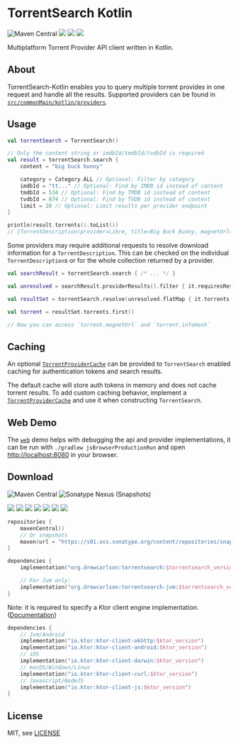 # TorrentSearch Kotlin

![Maven Central](https://img.shields.io/maven-central/v/org.drewcarlson/torrentsearch-jvm?label=maven&color=blue)
![](https://github.com/DrewCarlson/TorrentSearch-Kotlin/workflows/Jvm/badge.svg)
![](https://github.com/DrewCarlson/TorrentSearch-Kotlin/workflows/Js/badge.svg)
![](https://github.com/DrewCarlson/TorrentSearch-Kotlin/workflows/Native/badge.svg)

Multiplatform Torrent Provider API client written in Kotlin.

## About

TorrentSearch-Kotlin enables you to query multiple torrent provides in one request and handle all the results. Supported
providers can be found in [`src/commonMain/kotlin/providers`](src/commonMain/kotlin/providers).

## Usage

```kotlin
val torrentSearch = TorrentSearch()

// Only the content string or imdbId/tmdbId/tvdbId is required
val result = torrentSearch.search {
    content = "big buck bunny"

    category = Category.ALL // Optional: Filter by category
    imdbId = "tt..." // Optional: Find by IMDB id instead of content
    tmdbId = 534 // Optional: Find by TMDB id instead of content
    tvdbId = 874 // Optional: Find by TVDB id instead of content
    limit = 20 // Optional: Limit results per provider endpoint
}

println(result.torrents().toList())
// [TorrentDescription(provider=Libre, title=Big Buck Bunny, magnetUrl=magnet:?xt=urn:btih:...]
```

Some providers may require additional requests to resolve download information for a `TorrentDescription`.
This can be checked on the individual `TorrentDescription`s or for the whole collection returned by a provider.

```kotlin
val searchResult = torrentSearch.search { /* ... */ }

val unresolved = searchResult.providerResults().filter { it.requiresResolution }.toList()

val resultSet = torrentSearch.resolve(unresolved.flatMap { it.torrents })

val torrent = resultSet.torrents.first()

// Now you can access `torrent.magnetUrl` and `torrent.infoHash`
```

## Caching

An optional [`TorrentProviderCache`](src/commonMain/kotlin/TorrentProviderCache.kt)
can be provided to `TorrentSearch` enabled caching for authentication tokens and search results.

The default cache will store auth tokens in memory and does not cache torrent results. To add custom caching behavior,
implement a [`TorrentProviderCache`](src/commonMain/kotlin/TorrentProviderCache.kt) and use it when
constructing `TorrentSearch`.

## Web Demo

The [`web`](web) demo helps with debugging the api and provider implementations, it can be run with
`./gradlew jsBrowserProductionRun` and open [http://localhost:8080](http://localhost:8080) in your browser.

## Download

![Maven Central](https://img.shields.io/maven-central/v/org.drewcarlson/torrentsearch-jvm?label=maven&color=blue)
![Sonatype Nexus (Snapshots)](https://img.shields.io/nexus/s/org.drewcarlson/torrentsearch-jvm?server=https%3A%2F%2Fs01.oss.sonatype.org)

![](https://img.shields.io/static/v1?label=&message=Platforms&color=grey)
![](https://img.shields.io/static/v1?label=&message=Js&color=blue)
![](https://img.shields.io/static/v1?label=&message=Jvm&color=blue)
![](https://img.shields.io/static/v1?label=&message=Linux&color=blue)
![](https://img.shields.io/static/v1?label=&message=macOS&color=blue)
![](https://img.shields.io/static/v1?label=&message=Windows&color=blue)
![](https://img.shields.io/static/v1?label=&message=iOS&color=blue)

```kotlin
repositories {
    mavenCentral()
    // Or snapshots
    maven(url = "https://s01.oss.sonatype.org/content/repositories/snapshots/")
}

dependencies {
    implementation("org.drewcarlson:torrentsearch:$torrentsearch_version")

    // For Jvm only:
    implementation("org.drewcarlson:torrentsearch-jvm:$torrentsearch_version")
}
```

Note: it is required to specify a Ktor client engine implementation.
([Documentation](https://ktor.io/clients/http-client/multiplatform.html))

```kotlin
dependencies {
    // Jvm/Android
    implementation("io.ktor:ktor-client-okhttp:$ktor_version")
    implementation("io.ktor:ktor-client-android:$ktor_version")
    // iOS
    implementation("io.ktor:ktor-client-darwin:$ktor_version")
    // macOS/Windows/Linux
    implementation("io.ktor:ktor-client-curl:$ktor_version")
    // Javascript/NodeJS
    implementation("io.ktor:ktor-client-js:$ktor_version")
}
``` 

## License

MIT, see [LICENSE](LICENSE)
